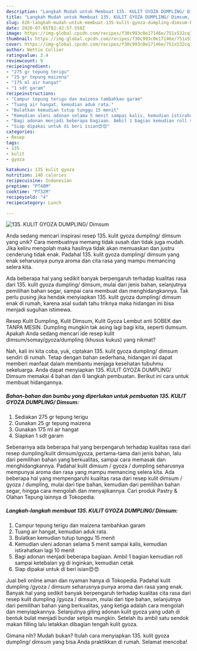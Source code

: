 ```yaml
---
description: "Langkah Mudah untuk Membuat 135. KULIT GYOZA DUMPLING/ Dimsum, Bisa Manjain Lidah"
title: "Langkah Mudah untuk Membuat 135. KULIT GYOZA DUMPLING/ Dimsum, Bisa Manjain Lidah"
slug: 626-langkah-mudah-untuk-membuat-135-kulit-gyoza-dumpling-dimsum-bisa-manjain-lidah
date: 2020-07-05T02:42:57.558Z
image: https://img-global.cpcdn.com/recipes/f30c993c0e17146e/751x532cq70/135-kulit-gyoza-dumpling-dimsum-foto-resep-utama.jpg
thumbnail: https://img-global.cpcdn.com/recipes/f30c993c0e17146e/751x532cq70/135-kulit-gyoza-dumpling-dimsum-foto-resep-utama.jpg
cover: https://img-global.cpcdn.com/recipes/f30c993c0e17146e/751x532cq70/135-kulit-gyoza-dumpling-dimsum-foto-resep-utama.jpg
author: Nettie Collier
ratingvalue: 3.4
reviewcount: 9
recipeingredient:
- "275 gr tepung terigu"
- "25 gr tepung maizena"
- "175 ml air hangat"
- "1 sdt garam"
recipeinstructions:
- "Campur tepung terigu dan maizena tambahkan garam"
- "Tuang air hangat, kemudian aduk rata."
- "Bulatkan kemudian tutup tunggu 15 menit"
- "Kemudian uleni adonan selama 5 menit sampai kalis, kemudian istirahatkan lagi 10 menit"
- "Bagi adonan menjadi beberapa bagiaan. Ambil 1 bagian kemudian roll sampai ketebalan yg di inginkan, kemudian cetak"
- "Siap dipakai untuk di beri isian😍😍"
categories:
- Resep
tags:
- 135
- kulit
- gyoza

katakunci: 135 kulit gyoza 
nutrition: 146 calories
recipecuisine: Indonesian
preptime: "PT40M"
cooktime: "PT32M"
recipeyield: "4"
recipecategory: Lunch

---
```



![135. KULIT GYOZA DUMPLING/ Dimsum](https://img-global.cpcdn.com/recipes/f30c993c0e17146e/751x532cq70/135-kulit-gyoza-dumpling-dimsum-foto-resep-utama.jpg)

Anda sedang mencari inspirasi resep 135. kulit gyoza dumpling/ dimsum yang unik? Cara membuatnya memang tidak susah dan tidak juga mudah. Jika keliru mengolah maka hasilnya tidak akan memuaskan dan justru cenderung tidak enak. Padahal 135. kulit gyoza dumpling/ dimsum yang enak seharusnya punya aroma dan cita rasa yang mampu memancing selera kita.

Ada beberapa hal yang sedikit banyak berpengaruh terhadap kualitas rasa dari 135. kulit gyoza dumpling/ dimsum, mulai dari jenis bahan, selanjutnya pemilihan bahan segar, sampai cara membuat dan menghidangkannya. Tak perlu pusing jika hendak menyiapkan 135. kulit gyoza dumpling/ dimsum enak di rumah, karena asal sudah tahu triknya maka hidangan ini bisa menjadi suguhan istimewa.

Resep Kulit Dumpling, Kulit Dimsum, Kulit Gyoza Lembut anti SOBEK dan TANPA MESIN. Dumpling mungkin tak asing lagi bagi kita, seperti dumsum. Apakah Anda sedang mencari ide resep kulit dimsum/somay/gyoza/dumpling (khusus kukus) yang nikmat?


Nah, kali ini kita coba, yuk, ciptakan 135. kulit gyoza dumpling/ dimsum sendiri di rumah. Tetap dengan bahan sederhana, hidangan ini dapat memberi manfaat dalam membantu menjaga kesehatan tubuhmu sekeluarga. Anda dapat menyiapkan 135. KULIT GYOZA DUMPLING/ Dimsum memakai 4 bahan dan 6 langkah pembuatan. Berikut ini cara untuk membuat hidangannya.

<!--inarticleads1-->

##### Bahan-bahan dan bumbu yang diperlukan untuk pembuatan 135. KULIT GYOZA DUMPLING/ Dimsum:

1. Sediakan 275 gr tepung terigu
1. Gunakan 25 gr tepung maizena
1. Gunakan 175 ml air hangat
1. Siapkan 1 sdt garam


Sebenarnya ada beberapa hal yang berpengaruh terhadap kualitas rasa dari resep dumpling/kulit dimsum/gyoza, pertama-tama dari jenis bahan, lalu dari pemilihan bahan yang berkualitas, sampai cara memasak dan menghidangkannya. Padahal kulit dimsum / gyoza / dumpling seharusnya mempunyai aroma dan rasa yang mampu memancing selera kita. Ada beberapa hal yang mempengaruhi kualitas rasa dari resep kulit dimsum / gyoza / dumpling, mulai dari tipe bahan, kemudian dari pemilihan bahan segar, hingga cara mengolah dan menyajikannya. Cari produk Pastry &amp; Olahan Tepung lainnya di Tokopedia. 

<!--inarticleads2-->

##### Langkah-langkah membuat 135. KULIT GYOZA DUMPLING/ Dimsum:

1. Campur tepung terigu dan maizena tambahkan garam
1. Tuang air hangat, kemudian aduk rata.
1. Bulatkan kemudian tutup tunggu 15 menit
1. Kemudian uleni adonan selama 5 menit sampai kalis, kemudian istirahatkan lagi 10 menit
1. Bagi adonan menjadi beberapa bagiaan. Ambil 1 bagian kemudian roll sampai ketebalan yg di inginkan, kemudian cetak
1. Siap dipakai untuk di beri isian😍😍


Jual beli online aman dan nyaman hanya di Tokopedia. Padahal kulit dumpling /gyoza / dimsum seharusnya punya aroma dan rasa yang enak. Banyak hal yang sedikit banyak berpengaruh terhadap kualitas cita rasa dari resep kulit dumpling /gyoza / dimsum, mulai dari tipe bahan, selanjutnya dari pemilihan bahan yang berkualitas, yang ketiga adalah cara mengolah dan menyiapkannya. Selanjutnya giling adonan kulit gyoza yang udah di bentuk bulat menjadi bundar setipis mungkin. Setelah itu ambil satu sendok makan filling lalu letakkan dibagian tengah kulit gyoza. 

Gimana nih? Mudah bukan? Itulah cara menyiapkan 135. kulit gyoza dumpling/ dimsum yang bisa Anda praktikkan di rumah. Selamat mencoba!

